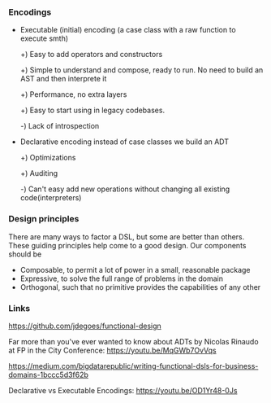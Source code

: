 ### Encodings

* Executable (initial) encoding (a case class with a raw function to execute smth)

    +) Easy to add operators and constructors

    +) Simple to understand and compose, ready to run. No need to build an AST and then interprete it

    +) Performance, no extra layers

    +) Easy to start using in legacy codebases.

    -) Lack of introspection

* Declarative encoding instead of case classes we build an ADT

   +) Optimizations

   +) Auditing

   -) Can't easy add new operations without changing all existing code(interpreters)

### Design principles


There are many ways to factor a DSL, but some are better than others. These guiding principles help come to a good design. Our components should be
 * Composable, to permit a lot of power in a small, reasonable package
 * Expressive, to solve the full range of problems in the domain
 * Orthogonal, such that no primitive provides the capabilities of any other


### Links


https://github.com/jdegoes/functional-design

Far more than you've ever wanted to know about ADTs by Nicolas Rinaudo at FP in the City Conference: https://youtu.be/MqGWb7OvVqs

https://medium.com/bigdatarepublic/writing-functional-dsls-for-business-domains-1bccc5d3f62b

Declarative vs Executable Encodings: https://youtu.be/OD1Yr48-0Js
